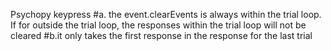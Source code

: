 Psychopy keypress
#a. the event.clearEvents is always within the trial loop. If for outside the trial loop, the responses within the trial loop will not be cleared
#b.it only takes the first response in the response for the last trial
